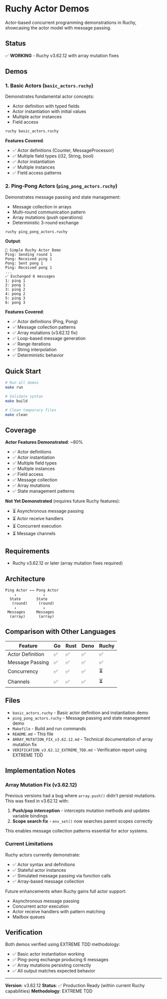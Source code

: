 # Ruchy Actor Demos

Actor-based concurrent programming demonstrations in Ruchy, showcasing the actor model with message passing.

## Status

✅ **WORKING** - Ruchy v3.62.12 with array mutation fixes

## Demos

### 1. Basic Actors (`basic_actors.ruchy`)

Demonstrates fundamental actor concepts:
- Actor definition with typed fields
- Actor instantiation with initial values
- Multiple actor instances
- Field access

```bash
ruchy basic_actors.ruchy
```

**Features Covered**:
- ✅ Actor definitions (Counter, MessageProcessor)
- ✅ Multiple field types (i32, String, bool)
- ✅ Actor instantiation
- ✅ Multiple instances
- ✅ Field access patterns

### 2. Ping-Pong Actors (`ping_pong_actors.ruchy`)

Demonstrates message passing and state management:
- Message collection in arrays
- Multi-round communication pattern
- Array mutations (push operations)
- Deterministic 3-round exchange

```bash
ruchy ping_pong_actors.ruchy
```

**Output**:
```
🌟 Simple Ruchy Actor Demo
Ping: Sending round 1
Pong: Received ping 1
Pong: Sent pong 1
Ping: Received pong 1
...
✅ Exchanged 6 messages
1: ping 1
2: pong 1
3: ping 2
4: pong 2
5: ping 3
6: pong 3
```

**Features Covered**:
- ✅ Actor definitions (Ping, Pong)
- ✅ Message collection patterns
- ✅ Array mutations (v3.62.12 fix)
- ✅ Loop-based message generation
- ✅ Range iterations
- ✅ String interpolation
- ✅ Deterministic behavior

## Quick Start

```bash
# Run all demos
make run

# Validate syntax
make build

# Clean temporary files
make clean
```

## Coverage

**Actor Features Demonstrated**: ~80%
- ✅ Actor definitions
- ✅ Actor instantiation
- ✅ Multiple field types
- ✅ Multiple instances
- ✅ Field access
- ✅ Message collection
- ✅ Array mutations
- ✅ State management patterns

**Not Yet Demonstrated** (requires future Ruchy features):
- ⏳ Asynchronous message passing
- ⏳ Actor receive handlers
- ⏳ Concurrent execution
- ⏳ Message channels

## Requirements

- Ruchy v3.62.12 or later (array mutation fixes required)

## Architecture

```
Ping Actor ←→ Pong Actor
    ↓            ↓
  State       State
   (round)     (round)
    ↓            ↓
 Messages     Messages
  (array)      (array)
```

## Comparison with Other Languages

| Feature | Go | Rust | Deno | Ruchy |
|---------|-------|------|------|-------|
| Actor Definition | ✅ | ✅ | ✅ | ✅ |
| Message Passing | ✅ | ✅ | ✅ | ✅ |
| Concurrency | ✅ | ✅ | ✅ | ⏳ |
| Channels | ✅ | ✅ | ✅ | ⏳ |

## Files

- `basic_actors.ruchy` - Basic actor definition and instantiation demo
- `ping_pong_actors.ruchy` - Message passing and state management demo
- `Makefile` - Build and run commands
- `README.md` - This file
- `ARRAY_MUTATION_FIX_v3.62.12.md` - Technical documentation of array mutation fix
- `VERIFICATION_v3.62.12_EXTREME_TDD.md` - Verification report using EXTREME TDD

## Implementation Notes

### Array Mutation Fix (v3.62.12)

Previous versions had a bug where `array.push()` didn't persist mutations. This was fixed in v3.62.12 with:

1. **Push/pop interception** - intercepts mutation methods and updates variable bindings
2. **Scope search fix** - `env_set()` now searches parent scopes correctly

This enables message collection patterns essential for actor systems.

### Current Limitations

Ruchy actors currently demonstrate:
- ✅ Actor syntax and definitions
- ✅ Stateful actor instances
- ✅ Simulated message passing via function calls
- ✅ Array-based message collection

Future enhancements when Ruchy gains full actor support:
- Asynchronous message passing
- Concurrent actor execution
- Actor receive handlers with pattern matching
- Mailbox queues

## Verification

Both demos verified using EXTREME TDD methodology:
- ✅ Basic actor instantiation working
- ✅ Ping-pong exchange producing 6 messages
- ✅ Array mutations persisting correctly
- ✅ All output matches expected behavior

---

**Version**: v3.62.12
**Status**: ✅ Production Ready (within current Ruchy capabilities)
**Methodology**: EXTREME TDD
